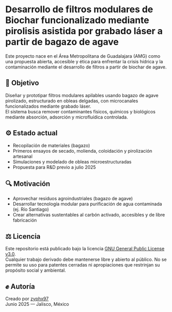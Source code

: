 # Desarrollo de filtros modulares de Biochar funcionalizado mediante pirolisis asistida por grabado láser a partir de bagazo de agave

Este proyecto nace en el Área Metropolitana de Guadalajara (AMG) como una propuesta abierta, accesible y ética para enfrentar la crisis hídrica y la contaminación mediante el desarrollo de filtros a partir de biochar de agave.

## 📘 Objetivo

Diseñar y prototipar filtros modulares apilables usando bagazo de agave pirolizado, estructurado en obleas delgadas, con microcanales funcionalizados mediante grabado láser.  
El sistema busca remover contaminantes físicos, químicos y biológicos mediante absorción, adsorción y microfluídica controlada.

## ⚙️ Estado actual

- Recopilación de materiales (bagazo)
- Primeros ensayos de secado, molienda, coloidación y pirolización artesanal
- Simulaciones y modelado de obleas microestructuradas
- Propuesta para R&D previo a julio 2025

## 🔍 Motivación

- Aprovechar residuos agroindustriales (bagazo de agave)
- Desarrollar tecnología modular para purificación de agua contaminada (ej. Río Santiago)
- Crear alternativas sustentables al carbón activado, accesibles y de libre fabricación

## ⚖️ Licencia

Este repositorio está publicado bajo la licencia [GNU General Public License v3.0](./LICENSE).  
Cualquier trabajo derivado debe mantenerse libre y abierto al público. No se permite su uso para patentes cerradas ni apropiaciones que restrinjan su propósito social y ambiental.

## ✊ Autoría

Creado por [zyphx97](https://github.com/zyphx97)  
Junio 2025 — Jalisco, México
